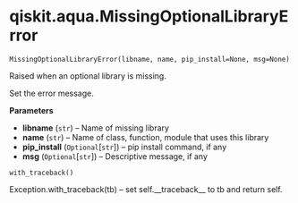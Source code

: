 <span id="qiskit-aqua-missingoptionallibraryerror" />

# qiskit.aqua.MissingOptionalLibraryError

<span id="undefined" />

`MissingOptionalLibraryError(libname, name, pip_install=None, msg=None)`

Raised when an optional library is missing.

Set the error message.

**Parameters**

*   **libname** (`str`) – Name of missing library
*   **name** (`str`) – Name of class, function, module that uses this library
*   **pip\_install** (`Optional`\[`str`]) – pip install command, if any
*   **msg** (`Optional`\[`str`]) – Descriptive message, if any

<span id="undefined" />

`with_traceback()`

Exception.with\_traceback(tb) – set self.\_\_traceback\_\_ to tb and return self.

